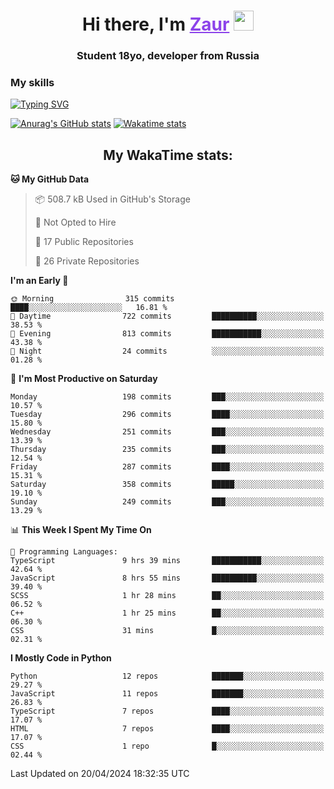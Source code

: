 <h1 align="center">
    Hi there, I'm 
    <a href="https://t.me/skyguy" target="_blank" style="color: #8C43EA">Zaur</a>
    <img src="https://github.com/blackcater/blackcater/raw/main/images/Hi.gif" height="32">
</h1>

<h3 align="center">
    Student 18yo, developer from Russia
</h3>  

### **My skills**
[![Typing SVG](https://readme-typing-svg.herokuapp.com?font=Oxanium&duration=3000&pause=1500&color=8C43EA&height=30&lines=Python:+FastAPI,+Flask,+Aiogram,+Telethon;SQL:+PostgreSQL,+SQLite;JavaScript/TypeScript:+React.js;HTML+(PUG),+CSS+(SCSS))](https://git.io/typing-svg)

[![Anurag's GitHub stats](https://github-readme-stats.vercel.app/api?username=mrskyguy&hide_title=true&count_private=true&show_icons=true&title_color=8C43EA&icon_color=BE57EA&bg_color=30,191919,341b56&text_color=B1B1B1&border_radius=10&hide_border=true)](https://github.com/anuraghazra/github-readme-stats)
[![Wakatime stats](https://github-readme-stats.vercel.app/api/wakatime?username=skyguy&hide_title=true&show_icons=true&title_color=8C43EA&icon_color=BE57EA&bg_color=30,191919,341b56&text_color=B1B1B1&border_radius=10&hide_border=true)](https://github.com/anuraghazra/github-readme-stats)


<h2 align="center"> My WakaTime stats: </h2>

<!--START_SECTION:waka-->
**🐱 My GitHub Data** 

> 📦 508.7 kB Used in GitHub's Storage 
 > 
> 🚫 Not Opted to Hire
 > 
> 📜 17 Public Repositories 
 > 
> 🔑 26 Private Repositories 
 > 
**I'm an Early 🐤** 

```text
🌞 Morning                315 commits         ████░░░░░░░░░░░░░░░░░░░░░   16.81 % 
🌆 Daytime                722 commits         ██████████░░░░░░░░░░░░░░░   38.53 % 
🌃 Evening                813 commits         ███████████░░░░░░░░░░░░░░   43.38 % 
🌙 Night                  24 commits          ░░░░░░░░░░░░░░░░░░░░░░░░░   01.28 % 
```
📅 **I'm Most Productive on Saturday** 

```text
Monday                   198 commits         ███░░░░░░░░░░░░░░░░░░░░░░   10.57 % 
Tuesday                  296 commits         ████░░░░░░░░░░░░░░░░░░░░░   15.80 % 
Wednesday                251 commits         ███░░░░░░░░░░░░░░░░░░░░░░   13.39 % 
Thursday                 235 commits         ███░░░░░░░░░░░░░░░░░░░░░░   12.54 % 
Friday                   287 commits         ████░░░░░░░░░░░░░░░░░░░░░   15.31 % 
Saturday                 358 commits         █████░░░░░░░░░░░░░░░░░░░░   19.10 % 
Sunday                   249 commits         ███░░░░░░░░░░░░░░░░░░░░░░   13.29 % 
```


📊 **This Week I Spent My Time On** 

```text
💬 Programming Languages: 
TypeScript               9 hrs 39 mins       ███████████░░░░░░░░░░░░░░   42.64 % 
JavaScript               8 hrs 55 mins       ██████████░░░░░░░░░░░░░░░   39.40 % 
SCSS                     1 hr 28 mins        ██░░░░░░░░░░░░░░░░░░░░░░░   06.52 % 
C++                      1 hr 25 mins        ██░░░░░░░░░░░░░░░░░░░░░░░   06.30 % 
CSS                      31 mins             █░░░░░░░░░░░░░░░░░░░░░░░░   02.31 % 
```

**I Mostly Code in Python** 

```text
Python                   12 repos            ███████░░░░░░░░░░░░░░░░░░   29.27 % 
JavaScript               11 repos            ███████░░░░░░░░░░░░░░░░░░   26.83 % 
TypeScript               7 repos             ████░░░░░░░░░░░░░░░░░░░░░   17.07 % 
HTML                     7 repos             ████░░░░░░░░░░░░░░░░░░░░░   17.07 % 
CSS                      1 repo              █░░░░░░░░░░░░░░░░░░░░░░░░   02.44 % 
```




 Last Updated on 20/04/2024 18:32:35 UTC
<!--END_SECTION:waka-->
